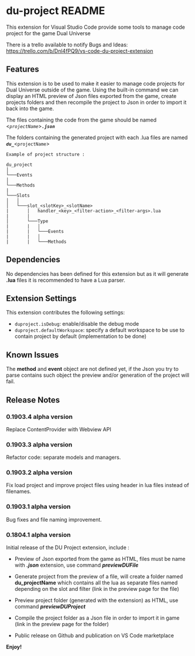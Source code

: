 # du-project README

This extension for Visual Studio Code provide some tools to manage code project for the game Dual Universe

There is a trello available to notify Bugs and Ideas: https://trello.com/b/Dnl4fPQ9/vs-code-du-project-extension

## Features

This extension is to be used to make it easier to manage code projects for Dual Universe outside of the game.
Using the built-in command we can display an HTML preview of Json files exported from the game, create projects folders and then recompile the project to Json in order to import it back into the game.

The files containing the code from the game should be named \<_`projectName`_\>**_`.json`_**

The folders containing the generated project with each .lua files are named **_`du_`_**\<`projectName`\>

```
Example of project structure :

du_project
│
└───Events
│
└───Methods
|
└───Slots
│   │
│   └───slot_<slotKey>_<slotName>
|       │   handler_<key>_<filter-action>_<filter-args>.lua
|       |
│       └───Type
|       |   │
|       |   └───Events
|       |   │
|       |   └───Methods
```

## Dependencies

No dependencies has been defined for this extension but as it will generate **.lua** files it is recommended to have a Lua parser.

## Extension Settings

This extension contributes the following settings:

* `duproject.isDebug`: enable/disable the debug mode
* `duproject.defaultWorkspace`: specify a default workspace to be use to contain project by default (implementation to be done)

## Known Issues

The **method** and **event** object are not defined yet, if the Json you try to parse contains such object the preview and/or generation of the project will fail. 

## Release Notes

### 0.1903.4 alpha version

Replace ContentProvider with Webview API

### 0.1903.3 alpha version

Refactor code: separate models and managers.

### 0.1903.2 alpha version

Fix load project and improve project files using header in lua files instead of filenames.

### 0.1903.1 alpha version

Bug fixes and file naming improvement.

### 0.1804.1 alpha version

Initial release of the DU Project extension, include :

* Preview of Json exported from the game as HTML, files must be name with **_.json_** extension, use command **_previewDUFile_** 

* Generate project from the preview of a file, will create a folder named **du_projectName** which contains all the lua as separate files named depending on the slot and filter (link in the preview page for the file)

* Preview project folder (generated with the extension) as HTML, use command **_previewDUProject_**

* Compile the project folder as a Json file in order to import it in game (link in the preview page for the folder)

* Public release on Github and publication on VS Code marketplace



**Enjoy!**
